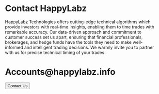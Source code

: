 <link rel="stylesheet" href="contact.css" />


<h1 class="header">Contact HappyLabz</h1>

<p class="friendlyWording">
  HappyLabz Technologies offers cutting-edge technical algorithms which provide
  investors with real-time insights, enabling them to time trades with
  remarkable accuracy. Our data-driven approach and commitment to customer
  success set us apart, ensuring that financial professionals, brokerages,
  and hedge funds have the tools they need to make well-informed and
  intelligent trading decisions. We warmly invite you to partner with us for
  precise technical timing of your trades.
</p>

<div class="contactBox">
  <div class="boxGrid">
    <h1>Accounts@happylabz.info</h1>
    <!-- <li style="float: right"> -->
    <a href="mailto:mark@happylabz.tech?subject=Let's Talk">
      <button>Contact Us</button>
    </a>
    <!-- </li> -->
  </div>
</div>
